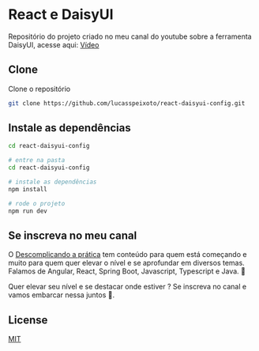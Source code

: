 # React e DaisyUI

Repositório do projeto criado no meu canal do youtube sobre a ferramenta DaisyUI, acesse aqui: [Vídeo](https://pip.pypa.io/en/stable/)

## Clone

Clone o repositório

```bash
git clone https://github.com/lucasspeixoto/react-daisyui-config.git
```

## Instale as dependências

```bash
cd react-daisyui-config

# entre na pasta
cd react-daisyui-config

# instale as dependências
npm install

# rode o projeto
npm run dev
```

## Se inscreva no meu canal

O [Descomplicando a prática](https://www.youtube.com/channel/UC6LY6Xw5ff_KaHwjHWRA9oA?sub_confirmation=1) tem conteúdo para quem está começando e muito para quem quer elevar o nível e se aprofundar em diversos temas. Falamos de Angular, React, Spring Boot, Javascript, Typescript e Java. 🎯

Quer elevar seu nível e se destacar onde estiver ? Se inscreva no canal e vamos embarcar nessa juntos 🚀.

## License

[MIT](https://choosealicense.com/licenses/mit/)
